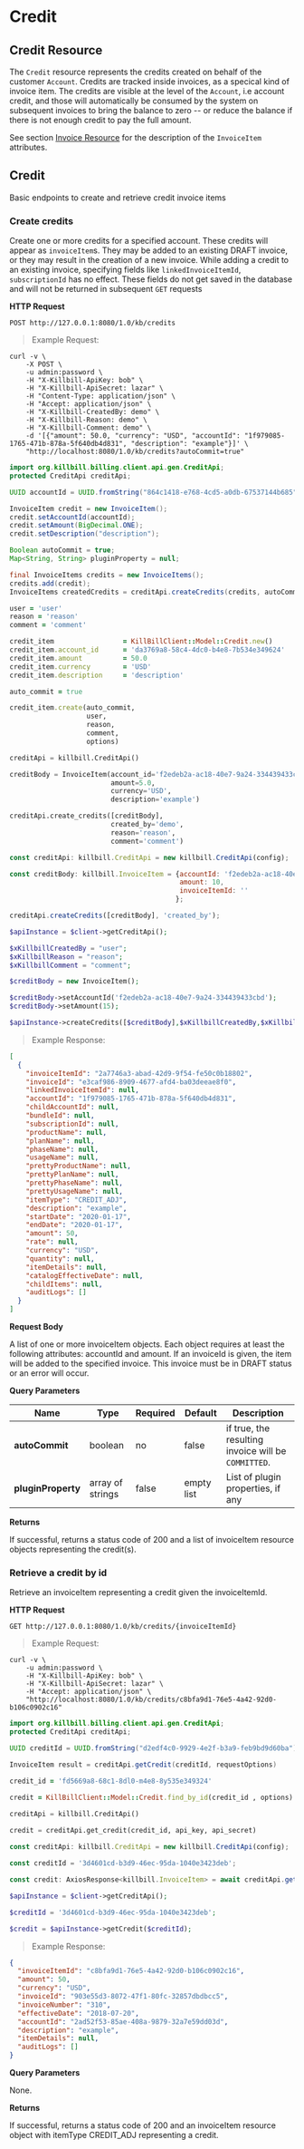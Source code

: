 # Credit

## Credit Resource

The `Credit` resource represents the credits created on behalf of the customer `Account`. Credits are tracked inside invoices, as a specical kind of
invoice item. The credits are visible at the level of the `Account`, i.e account credit, and those will automatically be consumed by the system on
subsequent invoices to bring the balance to zero -- or reduce the balance if there is not enough credit to pay the full amount.

See section [Invoice Resource](invoice.html) for the description of the `InvoiceItem` attributes.


## Credit

Basic endpoints to create and retrieve credit invoice items

### Create credits

Create one or more credits for a specified account. These credits will appear as `invoiceItem`s. They may be added to an existing DRAFT invoice, or they may result in the creation of a new invoice. While adding a credit to an existing invoice, specifying fields like `linkedInvoiceItemId`, `subscriptionId` has no effect. These fields do not get saved in the database and will not be returned in subsequent `GET` requests

**HTTP Request** 

`POST http://127.0.0.1:8080/1.0/kb/credits`

> Example Request:

```shell
curl -v \
    -X POST \
    -u admin:password \
    -H "X-Killbill-ApiKey: bob" \
    -H "X-Killbill-ApiSecret: lazar" \
    -H "Content-Type: application/json" \
    -H "Accept: application/json" \
    -H "X-Killbill-CreatedBy: demo" \
    -H "X-Killbill-Reason: demo" \
    -H "X-Killbill-Comment: demo" \
    -d '[{"amount": 50.0, "currency": "USD", "accountId": "1f979085-1765-471b-878a-5f640db4d831", "description": "example"}]' \
    "http://localhost:8080/1.0/kb/credits?autoCommit=true"
```

```java
import org.killbill.billing.client.api.gen.CreditApi;
protected CreditApi creditApi;

UUID accountId = UUID.fromString("864c1418-e768-4cd5-a0db-67537144b685");

InvoiceItem credit = new InvoiceItem();
credit.setAccountId(accountId);
credit.setAmount(BigDecimal.ONE);
credit.setDescription("description");

Boolean autoCommit = true;
Map<String, String> pluginProperty = null;

final InvoiceItems credits = new InvoiceItems();
credits.add(credit);
InvoiceItems createdCredits = creditApi.createCredits(credits, autoCommit, NULL_PLUGIN_PROPERTIES, requestOptions);
```

```ruby
user = 'user'
reason = 'reason'
comment = 'comment'

credit_item                 = KillBillClient::Model::Credit.new()
credit_item.account_id      = 'da3769a8-58c4-4dc0-b4e8-7b534e349624'
credit_item.amount          = 50.0
credit_item.currency        = 'USD'
credit_item.description     = 'description'

auto_commit = true

credit_item.create(auto_commit, 
                   user,
                   reason,
                   comment,
                   options)
```

```python
creditApi = killbill.CreditApi()

creditBody = InvoiceItem(account_id='f2edeb2a-ac18-40e7-9a24-334439433cbd', 
                         amount=5.0, 
                         currency='USD', 
                         description='example')

creditApi.create_credits([creditBody],
                         created_by='demo',
                         reason='reason', 
                         comment='comment')
```
```javascript
const creditApi: killbill.CreditApi = new killbill.CreditApi(config);

const creditBody: killbill.InvoiceItem = {accountId: 'f2edeb2a-ac18-40e7-9a24-334439433cbd',
                                          amount: 10,
                                          invoiceItemId: ''
                                         };

creditApi.createCredits([creditBody], 'created_by');
```

```php
$apiInstance = $client->getCreditApi();

$xKillbillCreatedBy = "user";
$xKillbillReason = "reason";
$xKillbillComment = "comment";

$creditBody = new InvoiceItem();

$creditBody->setAccountId('f2edeb2a-ac18-40e7-9a24-334439433cbd');
$creditBody->setAmount(15);

$apiInstance->createCredits([$creditBody],$xKillbillCreatedBy,$xKillbillReason, $xKillbillComment);
```
> Example Response:

```json
[
  {
    "invoiceItemId": "2a7746a3-abad-42d9-9f54-fe50c0b18802",
    "invoiceId": "e3caf986-8909-4677-afd4-ba03deeae8f0",
    "linkedInvoiceItemId": null,
    "accountId": "1f979085-1765-471b-878a-5f640db4d831",
    "childAccountId": null,
    "bundleId": null,
    "subscriptionId": null,
    "productName": null,
    "planName": null,
    "phaseName": null,
    "usageName": null,
    "prettyProductName": null,
    "prettyPlanName": null,
    "prettyPhaseName": null,
    "prettyUsageName": null,
    "itemType": "CREDIT_ADJ",
    "description": "example",
    "startDate": "2020-01-17",
    "endDate": "2020-01-17",
    "amount": 50,
    "rate": null,
    "currency": "USD",
    "quantity": null,
    "itemDetails": null,
    "catalogEffectiveDate": null,
    "childItems": null,
    "auditLogs": []
  }
]
```


**Request Body**

A list of one or more invoiceItem objects. Each object requires at least the following attributes: accountId and amount. If an invoiceId is given, the item will be added to the specified invoice. This invoice must be in DRAFT status or an error will occur. 

**Query Parameters**

| Name | Type | Required | Default | Description |
| ---- | -----| -------- | ------- | ----------- |
| **autoCommit** | boolean | no | false | if true, the resulting invoice will be `COMMITTED`.|
| **pluginProperty** | array of strings | false | empty list | List of plugin properties, if any |

**Returns**

If successful, returns a status code of 200 and a list of invoiceItem resource objects representing the credit(s).

### Retrieve a credit by id

Retrieve an invoiceItem representing a credit given the invoiceItemId.

**HTTP Request** 

`GET http://127.0.0.1:8080/1.0/kb/credits/{invoiceItemId}`

> Example Request:

```shell
curl -v \
    -u admin:password \
    -H "X-Killbill-ApiKey: bob" \
    -H "X-Killbill-ApiSecret: lazar" \
    -H "Accept: application/json" \
    "http://localhost:8080/1.0/kb/credits/c8bfa9d1-76e5-4a42-92d0-b106c0902c16"	
```

```java
import org.killbill.billing.client.api.gen.CreditApi;
protected CreditApi creditApi;

UUID creditId = UUID.fromString("d2edf4c0-9929-4e2f-b3a9-feb9bd9d60ba");

InvoiceItem result = creditApi.getCredit(creditId, requestOptions)
```

```ruby
credit_id = 'fd5669a8-68c1-8dl0-m4e8-8y535e349324'

credit = KillBillClient::Model::Credit.find_by_id(credit_id , options)
```

```python
creditApi = killbill.CreditApi()
        
credit = creditApi.get_credit(credit_id, api_key, api_secret)
```
```javascript
const creditApi: killbill.CreditApi = new killbill.CreditApi(config);

const creditId = '3d4601cd-b3d9-46ec-95da-1040e3423deb';

const credit: AxiosResponse<killbill.InvoiceItem> = await creditApi.getCredit(creditId);
```

```php
$apiInstance = $client->getCreditApi();

$creditId = '3d4601cd-b3d9-46ec-95da-1040e3423deb';

$credit = $apiInstance->getCredit($creditId);
```
> Example Response:

```json
{
  "invoiceItemId": "c8bfa9d1-76e5-4a42-92d0-b106c0902c16",
  "amount": 50,
  "currency": "USD",
  "invoiceId": "903e55d3-8072-47f1-80fc-32857dbdbcc5",
  "invoiceNumber": "310",
  "effectiveDate": "2018-07-20",
  "accountId": "2ad52f53-85ae-408a-9879-32a7e59dd03d",
  "description": "example",
  "itemDetails": null,
  "auditLogs": []
}
```

**Query Parameters**

None.

**Returns**

If successful, returns a status code of 200 and an invoiceItem resource object with itemType CREDIT_ADJ representing a credit.
